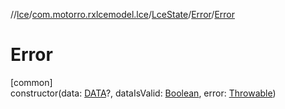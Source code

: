 //[lce](../../../../index.md)/[com.motorro.rxlcemodel.lce](../../index.md)/[LceState](../index.md)/[Error](index.md)/[Error](-error.md)

# Error

[common]\
constructor(data: [DATA](index.md)?, dataIsValid: [Boolean](https://kotlinlang.org/api/latest/jvm/stdlib/kotlin/-boolean/index.html), error: [Throwable](https://kotlinlang.org/api/latest/jvm/stdlib/kotlin/-throwable/index.html))
